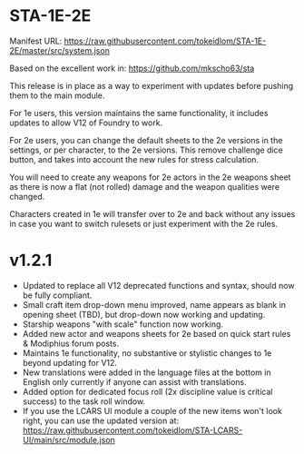 # STA-1E-2E

Manifest URL:
https://raw.githubusercontent.com/tokeidlom/STA-1E-2E/master/src/system.json

Based on the excellent work in:
https://github.com/mkscho63/sta

This release is in place as a way to experiment with updates before pushing them to the main module.

For 1e users, this version maintains the same functionality, it includes updates to allow V12 of Foundry to work.

For 2e users, you can change the default sheets to the 2e versions in the settings, or per character, to the 2e versions. This remove challenge dice button, and takes into account the new rules for stress calculation.

You will need to create any weapons for 2e actors in the 2e weapons sheet as there is now a flat (not rolled) damage and the weapon qualities were changed.

Characters created in 1e will transfer over to 2e and back without any issues in case you want to switch rulesets or just experiment with the 2e rules.

# v1.2.1
- Updated to replace all V12 deprecated functions and syntax, should now be fully compliant.
- Small craft item drop-down menu improved, name appears as blank in opening sheet (TBD), but drop-down now working and updating.
- Starship weapons "with scale" function now working.
- Added new actor and weapons sheets for 2e based on quick start rules & Modiphius forum posts.
- Maintains 1e functionality, no substantive or stylistic changes to 1e beyond updating for V12.
- New translations were added in the language files at the bottom in English only currently if anyone can assist with translations.
-  Added option for dedicated focus roll (2x discipline value is critical success) to the task roll window.
- If you use the LCARS UI module a couple of the new items won't look right, you can use the updated version at: https://raw.githubusercontent.com/tokeidlom/STA-LCARS-UI/main/src/module.json
